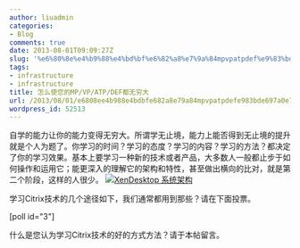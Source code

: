 ```yaml
---
author: liuadmin
categories:
- Blog
comments: true
date: 2013-08-01T09:09:27Z
slug: '%e6%80%8e%e4%b9%88%e4%bd%bf%e6%82%a8%e7%9a%84mpvpatpdef%e9%83%bd%e6%97%a0%e7%a9%b7%e5%a4%a7'
tags:
- infrastructure
- infrastructure
title: 怎么使您的MP/VP/ATP/DEF都无穷大
url: /2013/08/01/e6808ee4b988e4bdbfe682a8e79a84mpvpatpdefe983bde697a0e7a9b7e5a4a7/
wordpress_id: 52513
---
```


自学的能力让你的能力变得无穷大。所谓学无止境，能力上能否得到无止境的提升就是个人为题了。你学习的时间？学习的态度？学习的内容？学习的方法？都决定了你的学习效果。基本上要学习一种新的技术或者产品，大多数人一般都止步于如何操作和运用它；能更深入的理解它的架构和特性，甚至做出横向的比对，就是第二个阶段，这样的人很少。<!--more-->
[![XenDesktop 系统架构](http://7bv9gn.com1.z0.glb.clouddn.com/wp-content/uploads/2013/08/excalibur-architecture-xd7.jpg)](http://7bv9gn.com1.z0.glb.clouddn.com/wp-content/uploads/2013/08/excalibur-architecture-xd7.jpg)






学习Citrix技术的几个途径如下，我们通常都用到那些？请在下面投票。

[poll id="3"]

什么是您认为学习Citrix技术的好的方式方法？请于本帖留言。


